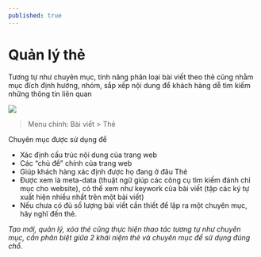 ```yaml
---
published: true
---
```


# Quản lý thẻ

Tương tự như chuyên mục, tính năng phân loại bài viết theo thẻ cũng nhằm mục đích định hướng, nhóm, sắp xếp nội dung để khách hàng dễ tìm kiếm những thông tin liên quan

![](http://i429.photobucket.com/albums/qq12/liu_zango_ne/quan-ly-the.jpg)

> Menu chính: Bài viết > Thẻ

Chuyên mục được sử dụng để

- Xác định cấu trúc nội dung của trang web
- Các “chủ đề” chính của trang web
- Giúp khách hàng xác định được họ đang ở đâu
Thẻ
- Được xem là meta-data (thuật ngữ giúp các công cụ tìm kiếm đánh chỉ mục cho website), có thể xem như keywork của bài viết (tập các ký tự xuất hiện nhiều nhất trên một bài viết)
- Nếu chưa có đủ số lượng bài viết cần thiết để lập ra một chuyên mục, hãy nghĩ đến thẻ.

*Tạo mới, quản lý, xóa thẻ cũng thực hiện thao tác tương tự như chuyên mục, cần phân biệt giữa 2 khái niệm thẻ và chuyên mục để sử dụng đúng chổ.*